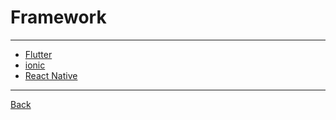 # Framework

---

- [Flutter](./Framework/Flutter.md)
- [ionic](https://ionicframework.com/docs/)
- [React Native](https://reactnative.dev/)

---

[Back](./..//readme.md)
